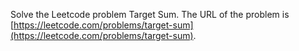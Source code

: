 Solve the Leetcode problem Target Sum.
The URL of the problem is [https://leetcode.com/problems/target-sum](https://leetcode.com/problems/target-sum).
